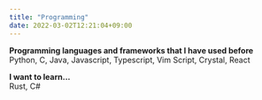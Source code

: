 ```yaml
---
title: "Programming"
date: 2022-03-02T12:21:04+09:00
---
```


**Programming languages and frameworks that I have used before**  
Python, C, Java, Javascript, Typescript, Vim Script, Crystal, React

**I want to learn...**  
Rust, C#
